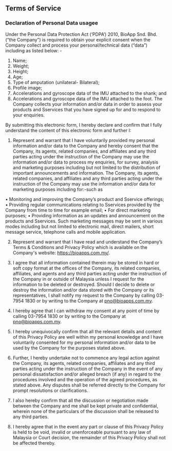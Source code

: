 Terms of Service  
----------------
### Declaration of Personal Data usagee

Under the Personal Data Protection Act (‘PDPA’) 2010, BioApp Snd. Bhd. (“the Company”) is required to obtain your explicit consent when the Company collect and process your personal/technical data (“data”) including as listed below: -
1.	Name; 
2.	Weight; 
3.	Height;
4.	Age; 
5.	Type of amputation (unilateral- Bilateral); 
6.	Profile image; 
7.	Accelerations and gyroscope data of the IMU attached to the shank; and
8.	Accelerations and gyroscope data of the IMU attached to the foot.
The Company collects your information and/or data in order to assess your products and Sservices that you have signed up for and to respond to your enquiries. 

By submitting this electronic form, I hereby declare and confirm that I fully understand the content of this electronic form and further I:
1.	Represent and warrant that I have voluntarily provided my personal information and/or  data to the Company and hereby consent that the Company, its agents, related companies,  and affiliates  and any third parties acting under the instruction of the Company may use the information and/or data to process my enquiries, for survey, analysis and marketing purposes including but not limited to the distribution of important announcements and information. The Company, its agents, related companies,  and affiliates and any third parties acting under the instruction of the Company may use the information and/or data for marketing purposes including for:-such as

•	Monitoring and improving the Company’s product and Sservice offerings; 
•	Providing regular communications relating to Sservices provided by the Company from time to time for example email; 
•	For direct marketing purposes; 
•	Providing information as an updates and announcement on the products and Sservices. Such marketing messages may be sent in various modes including but not limited to electronic mail, direct mailers, short message service, telephone calls and mobile application. 

2.	Represent and warrant that I have read and understand the Company’s Terms & Conditions and Privacy Policy which is available on the Company's website: https://bioapps.com.my/. 

3.	I agree that all information contained therein may be stored in hard or soft copy format at the offices of the Company, its related companies, affiliates,  and agents and any third parties acting under the instruction of the Company in or outside of Malaysia unless I request for the information to be deleted or destroyed. Should I decide to delete or destroy the information and/or data stored with the Company or its representatives, I shall notify my request to the Company by calling 03-7954 1830 or by writing to the Company at pno@bioapps.com.my.
	 

4.	I hereby agree that I can withdraw my consent at any point of time by calling 03-7954 1830 or by writing to the Company at pno@bioapps.com.my.


5.	I hereby unequivocally confirm that all the relevant details and content of this Privacy Policy are well within my personal knowledge and I have voluntarily consented for my personal information and/or data to be used by the Company for the purposes stated above.
	
6.	Further, I hereby undertake not to commence any legal action against the Company, its agents, related companies, affiliates and any third parties acting under the instruction of the Company in the event of any personal dissatisfaction and/or alleged breach (if any) in regard to the procedures involved and the operation of the agreed procedures, as stated above. Any disputes shall be referred directly to the Company for prompt resolutions or clarifications. 
	
7.	I also hereby confirm that all the discussion or negotiation made between the Company and me shall be kept private and confidential, wherein none of the particulars of the discussion shall be released  to any third parties.
	
8.	I hereby agree that in the event any part or clause of this Privacy Policy is held to be void, invalid or unenforceable pursuant to any law of Malaysia or Court decision, the remainder of this Privacy Policy shall not be affected thereby.

